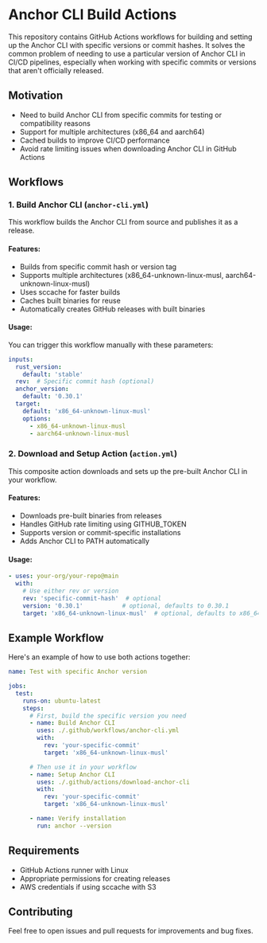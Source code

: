 # Anchor CLI Build Actions

This repository contains GitHub Actions workflows for building and setting up the Anchor CLI with specific versions or commit hashes. It solves the common problem of needing to use a particular version of Anchor CLI in CI/CD pipelines, especially when working with specific commits or versions that aren't officially released.

## Motivation

- Need to build Anchor CLI from specific commits for testing or compatibility reasons
- Support for multiple architectures (x86_64 and aarch64)
- Cached builds to improve CI/CD performance
- Avoid rate limiting issues when downloading Anchor CLI in GitHub Actions

## Workflows

### 1. Build Anchor CLI (`anchor-cli.yml`)

This workflow builds the Anchor CLI from source and publishes it as a release.

#### Features:
- Builds from specific commit hash or version tag
- Supports multiple architectures (x86_64-unknown-linux-musl, aarch64-unknown-linux-musl)
- Uses sccache for faster builds
- Caches built binaries for reuse
- Automatically creates GitHub releases with built binaries

#### Usage:

You can trigger this workflow manually with these parameters:

```yaml
inputs:
  rust_version: 
    default: 'stable'
  rev:  # Specific commit hash (optional)
  anchor_version:
    default: '0.30.1'
  target:
    default: 'x86_64-unknown-linux-musl'
    options:
      - x86_64-unknown-linux-musl
      - aarch64-unknown-linux-musl
```

### 2. Download and Setup Action (`action.yml`)

This composite action downloads and sets up the pre-built Anchor CLI in your workflow.

#### Features:
- Downloads pre-built binaries from releases
- Handles GitHub rate limiting using GITHUB_TOKEN
- Supports version or commit-specific installations
- Adds Anchor CLI to PATH automatically

#### Usage:

```yaml
- uses: your-org/your-repo@main
  with:
    # Use either rev or version
    rev: 'specific-commit-hash'  # optional
    version: '0.30.1'           # optional, defaults to 0.30.1
    target: 'x86_64-unknown-linux-musl'  # optional, defaults to x86_64-unknown-linux-musl
```

## Example Workflow

Here's an example of how to use both actions together:

```yaml
name: Test with specific Anchor version

jobs:
  test:
    runs-on: ubuntu-latest
    steps:
      # First, build the specific version you need
      - name: Build Anchor CLI
        uses: ./.github/workflows/anchor-cli.yml
        with:
          rev: 'your-specific-commit'
          target: 'x86_64-unknown-linux-musl'

      # Then use it in your workflow
      - name: Setup Anchor CLI
        uses: ./.github/actions/download-anchor-cli
        with:
          rev: 'your-specific-commit'
          target: 'x86_64-unknown-linux-musl'

      - name: Verify installation
        run: anchor --version
```

## Requirements

- GitHub Actions runner with Linux
- Appropriate permissions for creating releases
- AWS credentials if using sccache with S3

## Contributing

Feel free to open issues and pull requests for improvements and bug fixes.